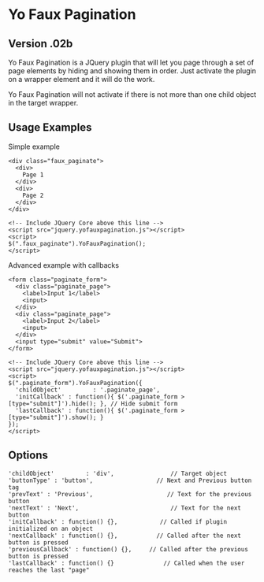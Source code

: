 # Yo Faux Pagination 
## Version .02b
Yo Faux Pagination is a JQuery plugin that will let you page through a set of page elements by hiding and showing them in order. Just activate the plugin on a wrapper element and it will do the work.

Yo Faux Pagination will not activate if there is not more than one child object in the target wrapper.

## Usage Examples
Simple example
```
<div class="faux_paginate">
  <div>
    Page 1
  </div>
  <div>
    Page 2
  </div>
</div>

<!-- Include JQuery Core above this line -->
<script src="jquery.yofauxpagination.js"></script>
<script>
$(".faux_paginate").YoFauxPagination();
</script>
```

Advanced example with callbacks
```
<form class="paginate_form">
  <div class="paginate_page">
    <label>Input 1</label>
    <input>
  </div>
  <div class="paginate_page">
    <label>Input 2</label>
    <input>
  </div>
  <input type="submit" value="Submit">
</form>

<!-- Include JQuery Core above this line -->
<script src="jquery.yofauxpagination.js"></script>
<script>
$(".paginate_form").YoFauxPagination({
  'childObject'         : '.paginate_page',
  'initCallback' : function(){ $('.paginate_form > [type="submit"]').hide(); }, // Hide submit form
  'lastCallback' : function(){ $('.paginate_form > [type="submit"]').show(); } 
});
</script>
```

## Options
```
'childObject'         : 'div',                // Target object
'buttonType' : 'button',                  // Next and Previous button tag
'prevText' : 'Previous',                     // Text for the previous button
'nextText' : 'Next',                          // Text for the next button
'initCallback' : function() {},            // Called if plugin initialized on an object
'nextCallback' : function() {},           // Called after the next button is pressed
'previousCallback' : function() {},     // Called after the previous button is pressed
'lastCallback' : function() {}              // Called when the user reaches the last "page"
```